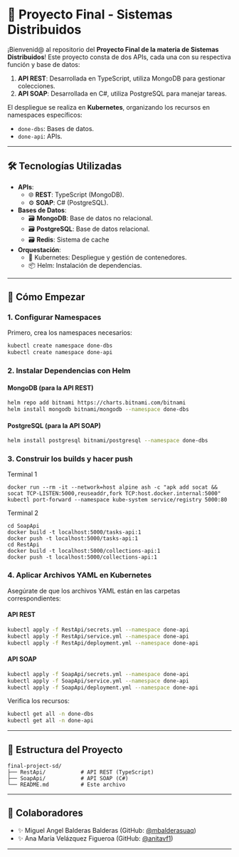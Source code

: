 # 🌟 Proyecto Final - Sistemas Distribuidos

¡Bienvenid@ al repositorio del **Proyecto Final de la materia de Sistemas Distribuidos**! Este proyecto consta de dos APIs, cada una con su respectiva función y base de datos:

1. **API REST**: Desarrollada en TypeScript, utiliza MongoDB para gestionar colecciones.
2. **API SOAP**: Desarrollada en C#, utiliza PostgreSQL para manejar tareas.

El despliegue se realiza en **Kubernetes**, organizando los recursos en namespaces específicos:

- `done-dbs`: Bases de datos.
- `done-api`: APIs.

---

## 🛠️ Tecnologías Utilizadas

- **APIs**:
  - 🌐 **REST**: TypeScript (MongoDB).
  - ⚙️ **SOAP**: C# (PostgreSQL).
- **Bases de Datos**:
  - 🗃️ **MongoDB**: Base de datos no relacional.
  - 🗃️ **PostgreSQL**: Base de datos relacional.
  - 🗃️ **Redis**: Sistema de cache
- **Orquestación**:
  - 🐳 Kubernetes: Despliegue y gestión de contenedores.
  - 📦 Helm: Instalación de dependencias.

---

## 🚀 Cómo Empezar

### 1. Configurar Namespaces

Primero, crea los namespaces necesarios:
```bash
kubectl create namespace done-dbs
kubectl create namespace done-api
```

### 2. Instalar Dependencias con Helm

#### MongoDB (para la API REST)
```bash
helm repo add bitnami https://charts.bitnami.com/bitnami
helm install mongodb bitnami/mongodb --namespace done-dbs
```

#### PostgreSQL (para la API SOAP)
```bash
helm install postgresql bitnami/postgresql --namespace done-dbs
```

### 3. Construir los builds y hacer push

Terminal 1
```
docker run --rm -it --network=host alpine ash -c "apk add socat && socat TCP-LISTEN:5000,reuseaddr,fork TCP:host.docker.internal:5000"
kubectl port-forward --namespace kube-system service/registry 5000:80
```

Terminal 2
```
cd SoapApi
docker build -t localhost:5000/tasks-api:1
docker push -t localhost:5000/tasks-api:1
cd RestApi
docker build -t localhost:5000/collections-api:1
docker push -t localhost:5000/collections-api:1
```


### 4. Aplicar Archivos YAML en Kubernetes

Asegúrate de que los archivos YAML están en las carpetas correspondientes:

#### API REST
```bash
kubectl apply -f RestApi/secrets.yml --namespace done-api
kubectl apply -f RestApi/service.yml --namespace done-api
kubectl apply -f RestApi/deployment.yml --namespace done-api
```

#### API SOAP
```bash
kubectl apply -f SoapApi/secrets.yml --namespace done-api
kubectl apply -f SoapApi/service.yml --namespace done-api
kubectl apply -f SoapApi/deployment.yml --namespace done-api
```

Verifica los recursos:
```bash
kubectl get all -n done-dbs
kubectl get all -n done-api
```

---

## 📁 Estructura del Proyecto

```
final-project-sd/
├── RestApi/           # API REST (TypeScript)
├── SoapApi/           # API SOAP (C#)
└── README.md          # Este archivo
```

---

## 👥 Colaboradores

- ✨ Miguel Angel Balderas Balderas (GitHub: [@mbalderasuaq](https://github.com/mbalderasuaq))
- ✨ Ana María Velázquez Figueroa (GitHub: [@anitavf1](https://github.com/anitavf1))

--- 
